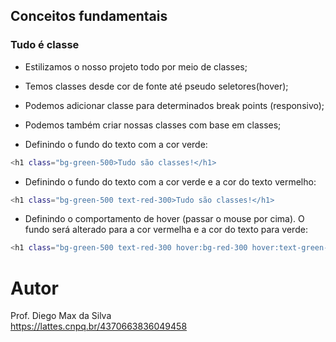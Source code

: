 ## Conceitos fundamentais

### Tudo é classe

* Estilizamos o nosso projeto todo por meio de classes;
* Temos classes desde cor de fonte até pseudo seletores(hover);
* Podemos adicionar classe para determinados break points (responsivo);
* Podemos também criar nossas classes com base em classes;

* Definindo o fundo do texto com a cor verde:
```bash
<h1 class="bg-green-500>Tudo são classes!</h1>
```

* Definindo o fundo do texto com a cor verde e a cor do texto vermelho:
```bash
<h1 class="bg-green-500 text-red-300>Tudo são classes!</h1>
```

* Definindo o comportamento de hover (passar o mouse por cima). O fundo será alterado para a cor vermelha e a cor do texto para verde:
```bash
<h1 class="bg-green-500 text-red-300 hover:bg-red-300 hover:text-green-500">Tudo são classes!</h1>
```

# Autor

Prof. Diego Max da Silva<br>
https://lattes.cnpq.br/4370663836049458